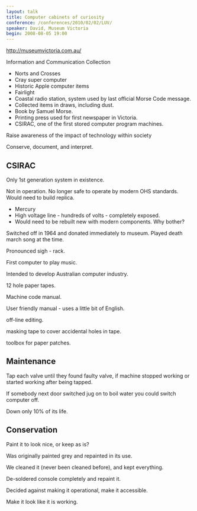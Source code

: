 ```yaml
---
layout: talk
title: Computer cabinets of curiosity
conference: /conferences/2010/02/02/LUV/
speaker: David, Museum Victoria
begin: 2008-08-05 19:00
---
```

<http://museumvictoria.com.au/>

Information and Communication Collection

* Norts and Crosses
* Cray super computer
* Historic Apple computer items
* Fairlight
* Coastal radio station, system used by last official Morse Code message.
* Collected items in draws, including dust.
* Book by Samuel Morse.
* Printing press used for first newspaper in Victoria.
* CSIRAC, one of the first stored computer program machines.

Raise awareness of the impact of technology within society

Conserve, document, and interpret.

## CSIRAC

Only 1st generation system in existence.

Not in operation. No longer safe to operate by modern OHS standards. Would need to build replica.

* Mercury
* High voltage line - hundreds of volts - completely exposed.
* Would need to be rebuilt new with modern components. Why bother?

Switched off in 1964 and donated immediately to museum. Played death march song at the time.

Pronounced sigh - rack.

First computer to play music.

Intended to develop Australian computer industry.

12 hole paper tapes.

Machine code manual.

User friendly manual - uses a little bit of English.

off-line editing.

masking tape to cover accidental holes in tape.

toolbox for paper patches.

## Maintenance

Tap each valve until they found faulty valve, if machine stopped working or started working after being tapped.

If somebody next door switched jug on to boil water you could switch computer off.

Down only 10% of its life.

## Conservation

Paint it to look nice, or keep as is?

Was originally painted grey and repainted in its use.

We cleaned it (never been cleaned before), and kept everything.

De-soldered console completely and repaint it.

Decided against making it operational, make it accessible.

Make it look like it is working.
